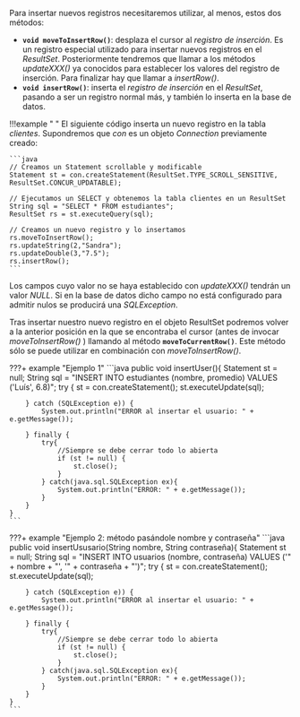 Para insertar nuevos registros necesitaremos utilizar, al menos, estos dos métodos:

- **`void moveToInsertRow()`**: desplaza el cursor al *registro de inserción*. Es un registro especial utilizado para insertar nuevos registros en el *ResultSet*. Posteriormente tendremos que llamar a los métodos *updateXXX()* ya conocidos para establecer los valores del registro de inserción. Para finalizar hay que llamar a *insertRow()*.
- **`void insertRow()`**: inserta el *registro de inserción* en el *ResultSet*, pasando a ser un registro normal más, y también lo inserta en la base de datos.

!!!example " "
    El siguiente código inserta un nuevo registro en la tabla *clientes*. Supondremos que *con* es un objeto *Connection* previamente creado:

    ```java
    // Creamos un Statement scrollable y modificable
    Statement st = con.createStatement(ResultSet.TYPE_SCROLL_SENSITIVE, ResultSet.CONCUR_UPDATABLE);
    
    // Ejecutamos un SELECT y obtenemos la tabla clientes en un ResultSet
    String sql = "SELECT * FROM estudiantes";
    ResultSet rs = st.executeQuery(sql);
    
    // Creamos un nuevo registro y lo insertamos
    rs.moveToInsertRow();
    rs.updateString(2,"Sandra");
    rs.updateDouble(3,"7.5");
    rs.insertRow();
    ```


Los campos cuyo valor no se haya establecido con *updateXXX()* tendrán un valor *NULL*. Si en la base de datos dicho campo no está configurado para admitir nulos se producirá una *SQLException*.

Tras insertar nuestro nuevo registro en el objeto ResultSet podremos volver a la anterior posición en la que se encontraba el cursor (antes de invocar *moveToInsertRow()* ) llamando al método **`moveToCurrentRow()`**. Este método sólo se puede utilizar en combinación con *moveToInsertRow()*.

???+ example "Ejemplo 1"
    ```java
    public void insertUser(){ 
        Statement st = null; 
        String sql = "INSERT INTO estudiantes (nombre, promedio) VALUES ('Luís', 6.8)";
        try { 
            st = con.createStatement(); 
            st.executeUpdate(sql); 
            
        } catch (SQLException e)) {
            System.out.println("ERROR al insertar el usuario: " + e.getMessage()); 
            
        } finally { 
            try{ 
                //Siempre se debe cerrar todo lo abierta 
                if (st != null) {
                    st.close(); 
                }
            } catch(java.sql.SQLException ex){ 
                System.out.println("ERROR: " + e.getMessage());
            }
        }
    }
    ```

???+ example "Ejemplo 2: método pasándole nombre y contraseña"
    ```java
    public void insertUsusario(String nombre, String contraseña){ 
        Statement st = null; 
        String sql = "INSERT INTO usuarios (nombre, contraseña) VALUES ('" + nombre + "', '" + contraseña + "')";
        try { 
            st = con.createStatement(); 
            st.executeUpdate(sql);
            
        } catch (SQLException e)) {
            System.out.println("ERROR al insertar el usuario: " + e.getMessage()); 
            
        } finally { 
            try{ 
                //Siempre se debe cerrar todo lo abierta 
                if (st != null) {
                    st.close(); 
                }
            } catch(java.sql.SQLException ex){ 
                System.out.println("ERROR: " + e.getMessage());
            }
        }
    }
    ```
